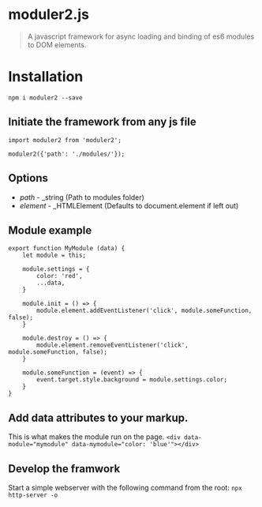 moduler2.js
==========

> A javascript framework for async loading and binding of es6 modules to DOM elements.

# Installation
`npm i moduler2 --save`

## Initiate the framework from any js file
```
import moduler2 from 'moduler2';

moduler2({'path': './modules/'});
```

## Options
* *path* - _string (Path to modules folder)
* *element* - _HTMLElement (Defaults to document.element if left out)

## Module example
```
export function MyModule (data) {
	let module = this;

	module.settings = {
		color: 'red',
		...data,
	}

	module.init = () => {
		module.element.addEventListener('click', module.someFunction, false);
	}

	module.destroy = () => {
		module.element.removeEventListener('click', module.someFunction, false);
	}
	
	module.someFunction = (event) => {
		event.target.style.background = module.settings.color;
	}
}
```

## Add data attributes to your markup.
This is what makes the module run on the page.
`<div data-module="mymodule" data-mymodule="color: 'blue'"></div>`

## Develop the framwork
Start a simple webserver with the following command from the root:
`npx http-server -o`